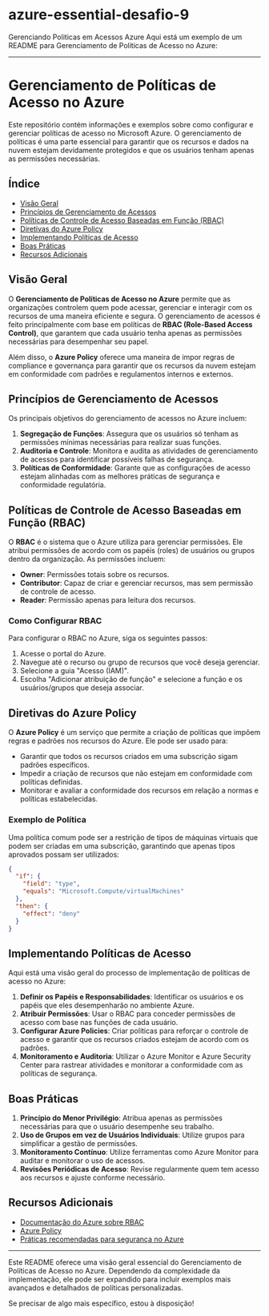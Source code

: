 # azure-essential-desafio-9
Gerenciando Politicas em Acessos Azure
Aqui está um exemplo de um README para Gerenciamento de Políticas de Acesso no Azure:

---

# Gerenciamento de Políticas de Acesso no Azure

Este repositório contém informações e exemplos sobre como configurar e gerenciar políticas de acesso no Microsoft Azure. O gerenciamento de políticas é uma parte essencial para garantir que os recursos e dados na nuvem estejam devidamente protegidos e que os usuários tenham apenas as permissões necessárias.

## Índice

- [Visão Geral](#visão-geral)
- [Princípios de Gerenciamento de Acessos](#princípios-de-gerenciamento-de-acessos)
- [Políticas de Controle de Acesso Baseadas em Função (RBAC)](#políticas-de-controle-de-acesso-baseadas-em-função-rbac)
- [Diretivas do Azure Policy](#diretivas-do-azure-policy)
- [Implementando Políticas de Acesso](#implementando-políticas-de-acesso)
- [Boas Práticas](#boas-práticas)
- [Recursos Adicionais](#recursos-adicionais)

## Visão Geral

O **Gerenciamento de Políticas de Acesso no Azure** permite que as organizações controlem quem pode acessar, gerenciar e interagir com os recursos de uma maneira eficiente e segura. O gerenciamento de acessos é feito principalmente com base em políticas de **RBAC (Role-Based Access Control)**, que garantem que cada usuário tenha apenas as permissões necessárias para desempenhar seu papel.

Além disso, o **Azure Policy** oferece uma maneira de impor regras de compliance e governança para garantir que os recursos da nuvem estejam em conformidade com padrões e regulamentos internos e externos.

## Princípios de Gerenciamento de Acessos

Os principais objetivos do gerenciamento de acessos no Azure incluem:

1. **Segregação de Funções**: Assegura que os usuários só tenham as permissões mínimas necessárias para realizar suas funções.
2. **Auditoria e Controle**: Monitora e audita as atividades de gerenciamento de acessos para identificar possíveis falhas de segurança.
3. **Políticas de Conformidade**: Garante que as configurações de acesso estejam alinhadas com as melhores práticas de segurança e conformidade regulatória.

## Políticas de Controle de Acesso Baseadas em Função (RBAC)

O **RBAC** é o sistema que o Azure utiliza para gerenciar permissões. Ele atribui permissões de acordo com os papéis (roles) de usuários ou grupos dentro da organização. As permissões incluem:

- **Owner**: Permissões totais sobre os recursos.
- **Contributor**: Capaz de criar e gerenciar recursos, mas sem permissão de controle de acesso.
- **Reader**: Permissão apenas para leitura dos recursos.

### Como Configurar RBAC

Para configurar o RBAC no Azure, siga os seguintes passos:

1. Acesse o portal do Azure.
2. Navegue até o recurso ou grupo de recursos que você deseja gerenciar.
3. Selecione a guia "Acesso (IAM)".
4. Escolha "Adicionar atribuição de função" e selecione a função e os usuários/grupos que deseja associar.

## Diretivas do Azure Policy

O **Azure Policy** é um serviço que permite a criação de políticas que impõem regras e padrões nos recursos do Azure. Ele pode ser usado para:

- Garantir que todos os recursos criados em uma subscrição sigam padrões específicos.
- Impedir a criação de recursos que não estejam em conformidade com políticas definidas.
- Monitorar e avaliar a conformidade dos recursos em relação a normas e políticas estabelecidas.

### Exemplo de Política

Uma política comum pode ser a restrição de tipos de máquinas virtuais que podem ser criadas em uma subscrição, garantindo que apenas tipos aprovados possam ser utilizados:

```json
{
  "if": {
    "field": "type",
    "equals": "Microsoft.Compute/virtualMachines"
  },
  "then": {
    "effect": "deny"
  }
}
```

## Implementando Políticas de Acesso

Aqui está uma visão geral do processo de implementação de políticas de acesso no Azure:

1. **Definir os Papéis e Responsabilidades**: Identificar os usuários e os papéis que eles desempenharão no ambiente Azure.
2. **Atribuir Permissões**: Usar o RBAC para conceder permissões de acesso com base nas funções de cada usuário.
3. **Configurar Azure Policies**: Criar políticas para reforçar o controle de acesso e garantir que os recursos criados estejam de acordo com os padrões.
4. **Monitoramento e Auditoria**: Utilizar o Azure Monitor e Azure Security Center para rastrear atividades e monitorar a conformidade com as políticas de segurança.

## Boas Práticas

1. **Princípio do Menor Privilégio**: Atribua apenas as permissões necessárias para que o usuário desempenhe seu trabalho.
2. **Uso de Grupos em vez de Usuários Individuais**: Utilize grupos para simplificar a gestão de permissões.
3. **Monitoramento Contínuo**: Utilize ferramentas como Azure Monitor para auditar e monitorar o uso de acessos.
4. **Revisões Periódicas de Acesso**: Revise regularmente quem tem acesso aos recursos e ajuste conforme necessário.

## Recursos Adicionais

- [Documentação do Azure sobre RBAC](https://docs.microsoft.com/azure/role-based-access-control/overview)
- [Azure Policy](https://docs.microsoft.com/azure/governance/policy/overview)
- [Práticas recomendadas para segurança no Azure](https://docs.microsoft.com/azure/security/fundamentals/best-practices-and-patterns)

---

Este README oferece uma visão geral essencial do Gerenciamento de Políticas de Acesso no Azure. Dependendo da complexidade da implementação, ele pode ser expandido para incluir exemplos mais avançados e detalhados de políticas personalizadas.

Se precisar de algo mais específico, estou à disposição!
